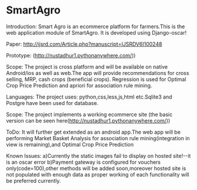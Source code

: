 # SmartAgro
Introduction:
  Smart Agro is an ecommerce platform for farmers.This is the web application module of SmartAgro.
  It is developed using Django-oscar!

Paper:
  http://ijsrd.com/Article.php?manuscript=IJSRDV6I100248

Prototype:
  (http://nustadhur1.pythonanywhere.com/))

Scope:
  The project is cross platform and will be available on native Android/ios as well as web.The app will provide recommendations for cross   selling, MRP, cash crops (beneficial crops). Regression is used for Optimal Crop Price Prediction and apriori for association rule mining.

Languages:
  The project uses: python,css,less,js,html etc.Sqlite3 and Postgre have been used for database.

Scope:
  The project implements a working ecommerce site (the basic version can be seen here(http://nustadhur1.pythonanywhere.com/))

ToDo:
  It will further get extended as an android app.The web app will be performing Market Basket Analysis for association rule  mining(integration in view is remaining),and Optimal Crop Price Prediction

Known Issues:
  a)Currently the static images fail to display on hosted site!--it is an oscar error
  b)Payment gateway is configured for vouchers only(code=100),other methods will be added soon,moreover
  hosted site is not populated with enough data as proper working of each functionality will be preferred currently.
